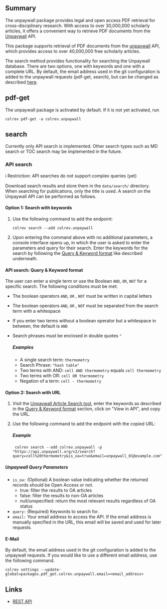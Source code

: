 ## Summary

The unpaywall package provides legal and open access PDF retrieval for cross-disciplinary research. With access to over 30,000,000 scholarly articles, it offers a convenient way to retrieve PDF documents from the [Unpaywall](https://unpaywall.org/) API.

This package supports retrieval of PDF documents from the [unpaywall](https://unpaywall.org/) API, which provides access to over 40,000,000 free scholarly articles.

The search method provides functionality for searching the Unpaywall database. There are two options, one with keywords and one with a complete URL. By default, the email address used in the git configuration is added to the unpaywall requests (pdf-get, search), but can be changed as described [here](#e-mail). 

## pdf-get

<!--
Note: This document is currently under development. It will contain the following elements.

- description
- example
-->

The unpaywall package is activated by default.
If it is not yet activated, run

```
colrev pdf-get -a colrev.unpaywall
```

## search
Currently only API search is implemented. Other search types such as MD search or TOC search may be implemented in the future.

### API search
ℹ️ Restriction: API searches do not support complex queries (yet)

Download search results and store them in the `data/search/` directory. When searching for publications, only the title is used. A search on the Unpaywall API can be performed as follows.

#### Option 1: Search with keywords
1. Use the following command to add the endpoint:
    ```
    colrev search --add colrev.unpaywall
    ```
2. Upon entering the command above with no additional parameters, a console interface opens up, in which the user is asked to enter the parameters and query for their search. Enter the keywords for the search by following the [Query & Keyword format](#api-search-query--keyword-format) like described underneath. 

#### API search: Query & Keyword format
The user can enter a single term or use the Boolean `AND`, `OR`, `NOT` for a specific search. The following conditions must be met:
- The boolean operators `AND`, `OR` , `NOT` must be written in capital letters
- The boolean operators `AND`, `OR` , `NOT` must be separated from the search term with a whitespace
- If you enter two terms without a boolean operator but a whitespace in between, the default is `AND`
- Search phrases must be enclosed in double quotes `"`

    ##### Examples
    - A single search term: `thermometry`
    - Search Phrase: `"hash table"`
    - Two terms with AND: `cell AND thermometry` equals `cell thermometry`
    - Two terms with OR: `cell OR thermometry`
    - Negation of a term: `cell - thermometry`

#### Option 2: Search with URL
1. Visit the [Unpaywall Article Search tool](https://unpaywall.org/articles), enter the keywords as described in the [Query & Keyword format](#api-search-query--keyword-format) section, click on "View in API", and copy the URL.

2. Use the following command to add the endpoint with the copied URL:
    ##### Example
   ```
    colrev search --add colrev.unpaywall -p "https://api.unpaywall.org/v2/search?query=cell%20thermometry&is_oa=true&email=unpaywall_01@example.com"
   ```

##### Unpaywall Query Parameters
- `is_oa:` (Optional) A boolean value indicating whether the returned records should be Open Access or not.
    - true: filter the results to OA articles
    - false: filter the results to non-OA articles
    - null/unspecified: return the most relevant results regardless of OA status
- `query:` (Required) Keywords to search for.
- `email:` Your email address to access the API. If the email address is manually specified in the URL, this email will be saved and used for later requests. 


#### E-Mail
By default, the email address used in the git configuration is added to the unpaywall requests. If you would like to use a different email address, use the following command.

```
colrev settings --update-global=packages.pdf_get.colrev.unpaywall.email=<email_address>
```

## Links

- [REST API](https://unpaywall.org/products/api)
